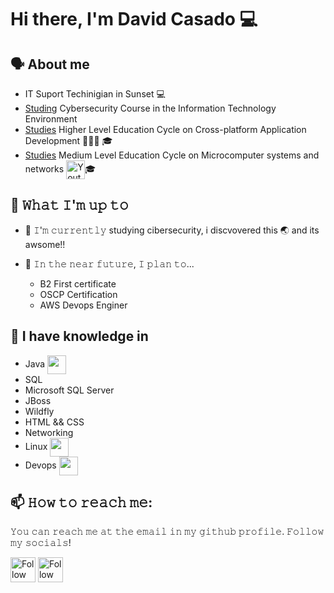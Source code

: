 <h1>Hi there, I'm David Casado 💻</h1>

## 🗣️ About me
 - IT Suport Techinigian in Sunset 💻
 - [Studing](https://www.educacionyfp.gob.es/en/dam/jcr:03c5641e-7593-4775-8392-86ef8b9b21d0/prd-ce-ciberseguridad-tic.pdf) Cybersecurity Course in the Information Technology Environment
 -  [Studies](https://www.boe.es/boe/dias/2010/07/26/pdfs/BOE-A-2010-11888.pdf) Higher Level Education Cycle on Cross-platform Application Development 👨🏻‍💻 🎓
 - [Studies](https://www.boe.es/eli/es/rd/2020/04/07/479/dof/spa/pdf) Medium Level Education Cycle on Microcomputer systems and networks <img src="https://youthhax.com/images/yh.png" height="30em" align="center" alt="YouthHax" title="YouthHax"/>🎓 

## 🚀 𝚆𝚑𝚊𝚝 𝙸'𝚖 𝚞𝚙 𝚝𝚘
- 🔨 𝙸'𝚖 𝚌𝚞𝚛𝚛𝚎𝚗𝚝𝚕𝚢 studying cibersecurity, i discvovered this 🌏 and its awsome!!

- 🎯 𝙸𝚗 𝚝𝚑𝚎 𝚗𝚎𝚊𝚛 𝚏𝚞𝚝𝚞𝚛𝚎, 𝙸 𝚙𝚕𝚊𝚗 𝚝𝚘...
	- B2 First certificate
	- OSCP Certification
	- AWS Devops Enginer

## 🧠 I have knowledge in 
  - Java  <img src="https://cdn-icons-png.flaticon.com/512/226/226777.png" height="30em" align="center"/>
  - SQL 
  - Microsoft SQL Server 
  - JBoss  
  - Wildfly
  - HTML && CSS  
  - Networking  
  - Linux  <img src="https://cdn.emojidex.com/emoji/seal/Tux.png?1417449864" height="30em" align="center"/>
  - Devops <img src=" https://daniccardenas.com/wp-content/uploads/2017/08/devops-process-1024x527.png" height="30em" align="center"/>


## 📫 𝙷𝚘𝚠 𝚝𝚘 𝚛𝚎𝚊𝚌𝚑 𝚖𝚎:
𝚈𝚘𝚞 𝚌𝚊𝚗 𝚛𝚎𝚊𝚌𝚑 𝚖𝚎 𝚊𝚝 𝚝𝚑𝚎 𝚎𝚖𝚊𝚒𝚕 𝚒𝚗 𝚖𝚢 𝚐𝚒𝚝𝚑𝚞𝚋 𝚙𝚛𝚘𝚏𝚒𝚕𝚎. 𝙵𝚘𝚕𝚕𝚘𝚠 𝚖𝚢 𝚜𝚘𝚌𝚒𝚊𝚕𝚜!

[<img src="https://raw.githubusercontent.com/Raymo111/Raymo111/master/socials/linkedin.png" height="40em" align="center" alt="Follow Raymo111 on LinkedIn" title="Follow Raymo111 on LinkedIn"/>](https://www.linkedin.com/in/david-casado-masllorens-1ab84b204/)
[<img src="https://raw.githubusercontent.com/Raymo111/Raymo111/master/socials/instagram.svg" height="40em" align="center" alt="Follow Raymo111 on Instagram" title="Follow Raymo111 on Instagram"/>](https://www.instagram.com/davidcasado66/)



